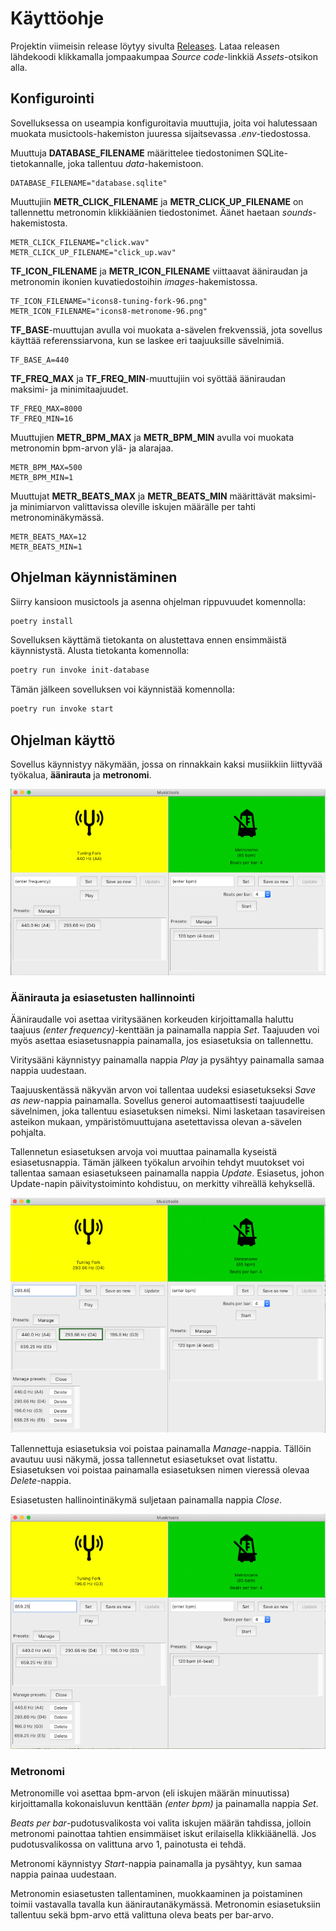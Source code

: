 # Käyttöohje

Projektin viimeisin release löytyy sivulta [Releases](https://github.com/piamanns/ot-harjoitustyo/releases).
Lataa releasen lähdekoodi klikkamalla jompaakumpaa _Source code_-linkkiä _Assets_-otsikon alla.

## Konfigurointi

Sovelluksessa on useampia konfiguroitavia muuttujia, joita voi halutessaan muokata musictools-hakemiston juuressa sijaitsevassa _.env_-tiedostossa.

Muuttuja **DATABASE_FILENAME** määrittelee tiedostonimen SQLite-tietokannalle, joka tallentuu _data_-hakemistoon.
```
DATABASE_FILENAME="database.sqlite"
```
Muuttujiin **METR_CLICK_FILENAME** ja **METR_CLICK_UP_FILENAME** on tallennettu metronomin klikkiäänien tiedostonimet. Äänet haetaan _sounds_-hakemistosta.
```
METR_CLICK_FILENAME="click.wav"
METR_CLICK_UP_FILENAME="click_up.wav"
```
**TF_ICON_FILENAME** ja **METR_ICON_FILENAME** viittaavat ääniraudan ja metronomin ikonien kuvatiedostoihin _images_-hakemistossa.
```
TF_ICON_FILENAME="icons8-tuning-fork-96.png"
METR_ICON_FILENAME="icons8-metronome-96.png"
```
**TF_BASE**-muuttujan avulla voi muokata a-sävelen frekvenssiä, jota sovellus käyttää referenssiarvona, kun se laskee eri taajuuksille sävelnimiä. 
```
TF_BASE_A=440
```
**TF_FREQ_MAX** ja **TF_FREQ_MIN**-muuttujiin voi syöttää ääniraudan maksimi- ja minimitaajuudet.
```
TF_FREQ_MAX=8000
TF_FREQ_MIN=16
```
Muuttujien **METR_BPM_MAX** ja **METR_BPM_MIN** avulla voi muokata metronomin bpm-arvon ylä- ja alarajaa.
```
METR_BPM_MAX=500
METR_BPM_MIN=1
```
Muuttujat **METR_BEATS_MAX** ja **METR_BEATS_MIN** määrittävät maksimi- ja minimiarvon valittavissa oleville iskujen määrälle per tahti metronominäkymässä.
```
METR_BEATS_MAX=12
METR_BEATS_MIN=1
```

## Ohjelman käynnistäminen

Siirry kansioon musictools ja asenna ohjelman rippuvuudet komennolla:

```bash
poetry install
```

Sovelluksen käyttämä tietokanta on alustettava ennen ensimmäistä käynnistystä.
Alusta tietokanta komennolla:

```bash
poetry run invoke init-database
```

Tämän jälkeen sovelluksen voi käynnistää komennolla:

```bash
poetry run invoke start
```

## Ohjelman käyttö

Sovellus käynnistyy näkymään, jossa on rinnakkain kaksi musiikkiin liittyvää työkalua, **äänirauta** ja **metronomi**.

![Sovellusnäkymä](./kuvat/musictools_mainview.png)

### Äänirauta ja esiasetusten hallinnointi

Ääniraudalle voi asettaa viritysäänen korkeuden kirjoittamalla haluttu taajuus _(enter frequency)_-kenttään ja painamalla nappia _Set_.
Taajuuden voi myös asettaa esiasetusnappia painamalla, jos esiasetuksia on tallennettu.

Viritysääni käynnistyy painamalla nappia _Play_ ja pysähtyy painamalla samaa nappia uudestaan.

Taajuuskentässä näkyvän arvon voi tallentaa uudeksi esiasetukseksi _Save as new_-nappia painamalla. Sovellus generoi automaattisesti taajuudelle sävelnimen, joka tallentuu esiasetuksen nimeksi. Nimi lasketaan tasavireisen asteikon mukaan, ympäristömuuttujana asetettavissa olevan a-sävelen pohjalta.

Tallennetun esiasetuksen arvoja voi muuttaa painamalla kyseistä esiasetusnappia. Tämän jälkeen työkalun arvoihin tehdyt muutokset voi tallentaa samaan esiasetukseen painamalla nappia _Update_. Esiasetus, johon Update-napin päivitystoiminto kohdistuu, on merkitty vihreällä kehyksellä.

![Sovellusnäkymä, jossa päivitettävä esiasetusnappi on merkitty vihreällä.](./kuvat/musictools_update_preset.png)

Tallennettuja esiasetuksia voi poistaa painamalla _Manage_-nappia. Tällöin avautuu uusi näkymä, jossa tallennetut esiasetukset ovat listattu. Esiasetuksen voi poistaa painamalla esiasetuksen nimen vieressä olevaa _Delete_-nappia.

Esiasetusten hallinointinäkymä suljetaan painamalla nappia _Close_.

![Sovellysnäkymä, jossa ääniraudan esiasetusten hallinnointinäkymä on auki](./kuvat/musictools_manage_presets.png)

### Metronomi

Metronomille voi asettaa bpm-arvon (eli iskujen määrän minuutissa) kirjoittamalla kokonaisluvun kenttään _(enter bpm)_ ja painamalla nappia _Set_.

_Beats per bar_-pudotusvalikosta voi valita iskujen määrän tahdissa, jolloin metronomi painottaa tahtien ensimmäiset iskut erilaisella klikkiäänellä. Jos pudotusvalikossa on valittuna arvo 1, painotusta ei tehdä. 

Metronomi käynnistyy _Start_-nappia painamalla ja pysähtyy, kun samaa nappia painaa uudestaan.
 
Metronomin esiasetusten tallentaminen, muokkaaminen ja poistaminen toimii vastavalla tavalla kun äänirautanäkymässä. Metronomin esiasetuksiin tallentuu sekä bpm-arvo että valittuna oleva beats per bar-arvo.
